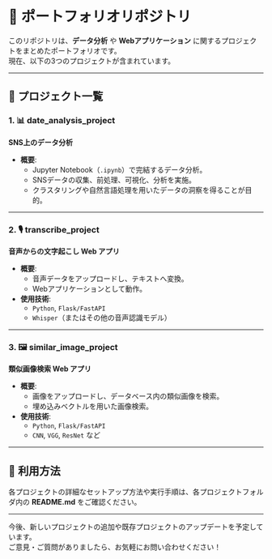 # 🎨 ポートフォリオリポジトリ

このリポジトリは、**データ分析** や **Webアプリケーション** に関するプロジェクトをまとめたポートフォリオです。  
現在、以下の3つのプロジェクトが含まれています。

---

## 📌 プロジェクト一覧

### 1. 📊 **date_analysis_project**  
**SNS上のデータ分析**

- **概要**:
  - Jupyter Notebook（`.ipynb`）で完結するデータ分析。
  - SNSデータの収集、前処理、可視化、分析を実施。
  - クラスタリングや自然言語処理を用いたデータの洞察を得ることが目的。

---

### 2. 🎙 **transcribe_project**  
**音声からの文字起こし Web アプリ**

- **概要**:
  - 音声データをアップロードし、テキストへ変換。
  - Webアプリケーションとして動作。
- **使用技術**:
  - `Python`, `Flask/FastAPI`
  - `Whisper`（またはその他の音声認識モデル）

---

### 3. 🖼 **similar_image_project**  
**類似画像検索 Web アプリ**

- **概要**:
  - 画像をアップロードし、データベース内の類似画像を検索。
  - 埋め込みベクトルを用いた画像検索。
- **使用技術**:
  - `Python`, `Flask/FastAPI`
  - `CNN`, `VGG`, `ResNet` など

---

## 🚀 利用方法

各プロジェクトの詳細なセットアップ方法や実行手順は、各プロジェクトフォルダ内の **README.md** をご確認ください。

---

今後、新しいプロジェクトの追加や既存プロジェクトのアップデートを予定しています。  
ご意見・ご質問がありましたら、お気軽にお問い合わせください！

